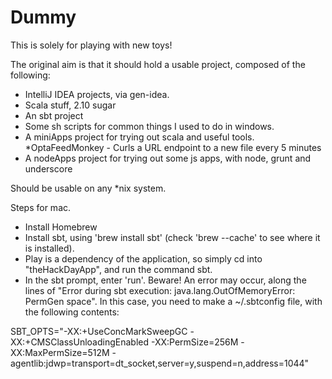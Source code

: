 Dummy
========

This is solely for playing with new toys!

The original aim is that it should hold a usable project, composed of the following:
* IntelliJ IDEA projects, via gen-idea.
* Scala stuff, 2.10 sugar
* An sbt project
* Some sh scripts for common things I used to do in windows.
* A miniApps project for trying out scala and useful tools. 
	*OptaFeedMonkey - Curls a URL endpoint to a new file every 5 minutes
* A nodeApps project for trying out some js apps, with node, grunt and underscore

Should be usable on any *nix system.

Steps for mac.
* Install Homebrew
* Install sbt, using 'brew install sbt' (check 'brew --cache' to see where it is installed).
* Play is a dependency of the application, so simply cd into "theHackDayApp", and run the command sbt.
* In the sbt prompt, enter 'run'. Beware! An error may occur, along the lines of "Error during sbt execution: java.lang.OutOfMemoryError: PermGen space". In this case, you need to make a ~/.sbtconfig file, with the following contents:

SBT_OPTS="-XX:+UseConcMarkSweepGC -XX:+CMSClassUnloadingEnabled -XX:PermSize=256M -XX:MaxPermSize=512M -agentlib:jdwp=transport=dt_socket,server=y,suspend=n,address=1044"